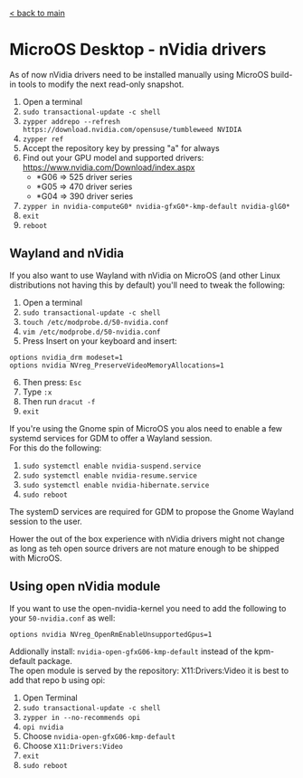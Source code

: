 [< back to main](README.md)

# MicroOS Desktop - nVidia drivers
As of now nVidia drivers need to be installed manually using MicroOS build-in tools to modify the next read-only snapshot.  

1) Open a terminal  
2) `sudo transactional-update -c shell`  
3) `zypper addrepo --refresh https://download.nvidia.com/opensuse/tumbleweed NVIDIA`  
4) `zypper ref`  
5) Accept the repository key by pressing "a" for always  
6) Find out your GPU model and supported drivers: https://www.nvidia.com/Download/index.aspx  
    * \*G06 => 525 driver series  
    * \*G05 => 470 driver series  
    *  \*G04 => 390 driver series  
7) `zypper in nvidia-computeG0* nvidia-gfxG0*-kmp-default nvidia-glG0*`  
8) `exit`  
9) `reboot`  

## Wayland and nVidia
If you also want to use Wayland with nVidia on MicroOS (and other Linux distributions not having this by default) you'll need to tweak the following:

1) Open a terminal  
2) `sudo transactional-update -c shell`  
3) `touch /etc/modprobe.d/50-nvidia.conf`  
4) `vim /etc/modprobe.d/50-nvidia.conf`  
5) Press Insert on your keyboard and insert:  
```
options nvidia_drm modeset=1
options nvidia NVreg_PreserveVideoMemoryAllocations=1
```
6) Then press: `Esc`  
7) Type `:x`  
8) Then run `dracut -f`  
9) `exit`  

If you're using the Gnome spin of MicroOS you alos need to enable a few systemd services for GDM to offer a Wayland session.  
For this do the following:  

1) `sudo systemctl enable nvidia-suspend.service`  
2) `sudo systemctl enable nvidia-resume.service`  
3) `sudo systemctl enable nvidia-hibernate.service`  
4) `sudo reboot`  

The systemD services are required for GDM to propose the Gnome Wayland session to the user.

Hower the out of the box experience with nVidia drivers might not change as long as teh open source drivers are not mature enough to be shipped with MicroOS.

## Using open nVidia module
If you want to use the open-nvidia-kernel you need to add the following to your `50-nvidia.conf` as well:
```
options nvidia NVreg_OpenRmEnableUnsupportedGpus=1
```

Addionally install: `nvidia-open-gfxG06-kmp-default` instead of the kpm-default package.  
The open module is served by the repository: X11:Drivers:Video it is best to add that repo b using opi:

1) Open Terminal  
2) `sudo transactional-update -c shell`  
3) `zypper in --no-recommends opi`  
4) `opi nvidia`  
5) Choose `nvidia-open-gfxG06-kmp-default`  
6) Choose `X11:Drivers:Video`  
7) `exit`  
8) `sudo reboot`  
